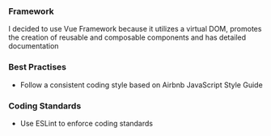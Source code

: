 ### Framework

I decided to use Vue Framework because it utilizes a virtual DOM, promotes the creation of reusable and composable components and has detailed documentation

### Best Practises

* Follow a consistent coding style based on Airbnb JavaScript Style Guide

### Coding Standards

- Use ESLint to enforce coding standards
